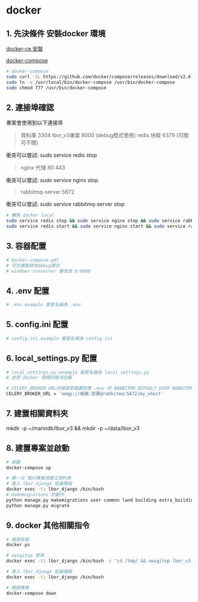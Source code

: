 # docker

## 1. 先決條件 安裝docker 環境

[docker-ce 安裝](https://docs.docker.com/engine/install/ubuntu/)

[docker-compose](https://docs.docker.com/compose/install/compose-plugin/)

```bash
# docker-compose
sudo curl -SL https://github.com/docker/compose/releases/download/v2.6.0/docker-compose-linux-x86_64 -o /usr/local/bin/docker-compose
sudo ln -s /usr/local/bin/docker-compose /usr/bin/docker-compose
sudo chmod 777 /usr/bin/docker-compose
```

## 2. 連接埠確認

專案會使用到以下連接埠

> 資料庫 3304
> lbor_v3專案 8000 (debug模式使用)
> redis 快取 6379 (可關可不關)

衝突可以嘗試: sudo service redis stop

> nginx 代理 80 443

衝突可以嘗試: sudo service nginx stop

> rabbitmq-server 5672

衝突可以嘗試: sudo service rabbitmq-server stop

```bash
# 轉換 docker local
sudo service redis stop && sudo service nginx stop && sudo service rabbitmq-server stop
sudo service redis start && sudo service nginx start && sudo service rabbitmq-server start
```

## 3. 容器配置

```bash
# docker-compose.yml
# 可在裡面修改debug模式
# windows runserver 要改成 0:8000
```

## 4. .env 配置

```bash
# .env.example 變更名稱為 .env
```

## 5. config.ini 配置

```bash
# config.ini.example 變更名稱為 config.ini
```

## 6. local_settings.py 配置

```bash
# local_settings.py.example 變更名稱為 local_settings.py
# 並把 docker 相關的取消註解

# CELERY_BROKER_URL的帳號密碼要對應 .env 的 RABBITMQ_DEFAULT_USER RABBITMQ_DEFAULT_PASS
CELERY_BROKER_URL = 'amqp://帳號:密碼@rabbitmq:5672/my_vhost'
```

## 7. 建置相關資料夾

mkdir -p ~/marindb/lbor_v3 && mkdir -p ~/data/lbor_v3

## 8. 建置專案並啟動

```bash
# 啟動
docker-compose up

# 第一次 執行專案須建立資料表
# 進入 lbor_django 容器裡面
docker exec -ti lbor_django /bin/bash
# makemigrations 的動作
python manage.py makemigrations user common land building extra_building extra_land
python manage.py migrate
```

## 9. docker 其他相關指令

```bash
# 檢視容器
docker ps

# uwsgitop 使用
docker exec -ti lbor_django /bin/bash -c "cd /tmp/ && uwsgitop lbor_v3-stat.sock"

# 進入 lbor_django 容器裡面
docker exec -ti lbor_django /bin/bash

# 關閉專案
docker-compose down
```
